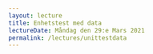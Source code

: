 ```yaml
---
layout: lecture
title: Enhetstest med data
lectureDate: Måndag den 29:e Mars 2021
permalink: /lectures/unittestdata
---
```

